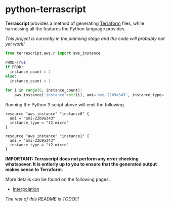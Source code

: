 # python-terrascript

**Terrascript** provides a method of generating [Terraform](https://www.terraform.io) 
files, while harnessing all the features the Python language provides.

*This project is currently in the planning stage and the code will probably not yet work!*

```python
from terrascript.aws.r import aws_instance

PROD=True
if PROD:
  instance_count = 2
else:
  instance_count = 1

for i in range(0, instance_count):
    aws_instance('instance'+str(i), ami='ami-22b9a343', instance_type='t2.micro')
```

Running the Python 3 script above will emit the following.

```hcl
resource "aws_instance" "instance0" {
  ami = "ami-22b9a343"
  instance_type = "t2.micro"
}

resource "aws_instance" "instance1" {
  ami = "ami-22b9a343"
  instance_type = "t2.micro"
}
```

**IMPORTANT: Terrascript does not perform any error checking whatsoever. It is entierly 
up to you to ensure that the generated output makes sense to Terraform.**

More details can be found on the following pages.

* [Interpolation](docs/interpolation.md)

*The rest of this README is TODO!!!*
